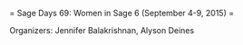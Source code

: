 = Sage Days 69: Women in Sage 6 (September 4-9, 2015) =

Organizers: Jennifer Balakrishnan, Alyson Deines

